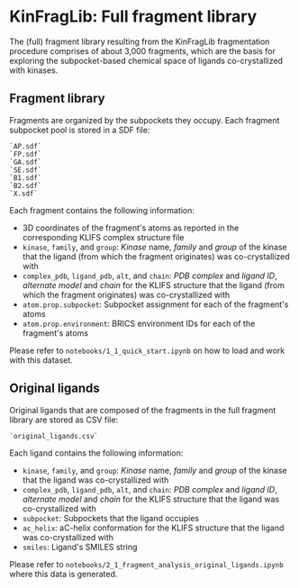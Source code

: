 # KinFragLib: Full fragment library

The (full) fragment library resulting from the KinFragLib fragmentation procedure comprises of about 3,000 fragments, 
which are the basis for exploring the subpocket-based chemical space of ligands co-crystallized with kinases. 

## Fragment library

Fragments are organized by the subpockets they occupy. Each fragment subpocket pool is stored in a SDF file:

	`AP.sdf`
	`FP.sdf`
	`GA.sdf`
	`SE.sdf`
	`B1.sdf`
	`B2.sdf`
	`X.sdf`

Each fragment contains the following information:

- 3D coordinates of the fragment's atoms as reported in the corresponding KLIFS complex structure file
- `kinase`, `family`, and `group`: 
*Kinase* name, *family* and *group* of the kinase that the ligand (from which the fragment originates) was 
co-crystallized with
- `complex_pdb`, `ligand_pdb`, `alt`, and `chain`: 
*PDB complex* and *ligand ID*, *alternate model* and *chain* for the KLIFS structure that the ligand 
(from which the fragment originates) was co-crystallized with
- `atom.prop.subpocket`: Subpocket assignment for each of the fragment's atoms
- `atom.prop.environment`: BRICS environment IDs for each of the fragment's atoms

Please refer to `notebooks/1_1_quick_start.ipynb` on how to load and work with this dataset.

## Original ligands

Original ligands that are composed of the fragments in the full fragment library are stored as CSV file:

    `original_ligands.csv`
    
Each ligand contains the following information:

- `kinase`, `family`, and `group`: 
*Kinase* name, *family* and *group* of the kinase that the ligand was co-crystallized with
- `complex_pdb`, `ligand_pdb`, `alt`, and `chain`: 
*PDB complex* and *ligand ID*, *alternate model* and *chain* for the KLIFS structure that the ligand was co-crystallized with
- `subpocket`: 
Subpockets that the ligand occupies
- `ac_helix`:
aC-helix conformation for the KLIFS structure that the ligand was co-crystallized with
- `smiles`:
Ligand's SMILES string

Please refer to `notebooks/2_1_fragment_analysis_original_ligands.ipynb` where this data is generated.
